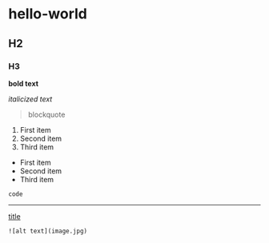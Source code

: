 # hello-world

## H2

### H3 

**bold text**

*italicized text*

> blockquote

1. First item
2. Second item
3. Third item


- First item
- Second item
- Third item


`code`

---

[title](https://www.example.com)

	![alt text](image.jpg)
